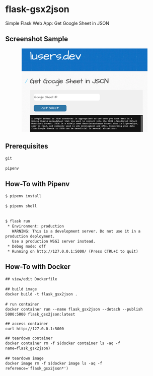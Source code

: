 # flask-gsx2json

Simple Flask Web App: Get Google Sheet in JSON

## Screenshot Sample
<p align="center">
<img src="./static/demo-image.png" width="400" />

## Prerequisites
```
git

pipenv
```


## How-To with Pipenv 

```
$ pipenv install

$ pipenv shell


$ flask run                                                                
 * Environment: production
   WARNING: This is a development server. Do not use it in a production deployment.
   Use a production WSGI server instead.
 * Debug mode: off
 * Running on http://127.0.0.1:5000/ (Press CTRL+C to quit)

```

## How-To with Docker

```
## view/edit Dockerfile

## build image
docker build -t flask_gsx2json .

# run container
docker container run --name flask_gsx2json --detach --publish 5000:5000 flask_gsx2json:latest
```

```
## access container
curl http://127.0.0.1:5000

```

```
## teardown container
docker container rm -f $(docker container ls -aq -f name=flask_gsx2json) 

## teardown image
docker image rm -f $(docker image ls -aq -f reference='flask_gsx2json*')

```
 

